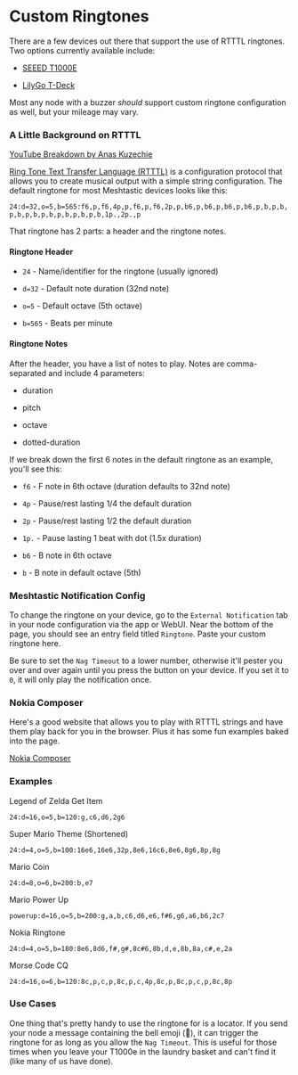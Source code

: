 # Custom Ringtones

There are a few devices out there that support the use of RTTTL ringtones. Two options currently available include:

- [SEEED T1000E](https://muzi.works/products/seeed-t1000e)

- [LilyGo T-Deck](https://lilygo.cc/products/t-deck)

Most any node with a buzzer _should_ support custom ringtone configuration as well, but your mileage may vary.

### A Little Background on RTTTL

[YouTube Breakdown by Anas Kuzechie](https://www.youtube.com/watch?v=lRLc0r5BBko)

[Ring Tone Text Transfer Language (RTTTL)](https://en.wikipedia.org/wiki/Ring_Tone_Text_Transfer_Language) is a configuration protocol that allows you to create musical output with a simple string configuration. The default ringtone for most Meshtastic devices looks like this:

`24:d=32,o=5,b=565:f6,p,f6,4p,p,f6,p,f6,2p,p,b6,p,b6,p,b6,p,b6,p,b,p,b,p,b,p,b,p,b,p,b,p,b,p,b,1p.,2p.,p`

That ringtone has 2 parts: a header and the ringtone notes.

#### Ringtone Header

- `24` - Name/identifier for the ringtone (usually ignored)

- `d=32` - Default note duration (32nd note)

- `o=5` - Default octave (5th octave)

- `b=565` - Beats per minute

#### Ringtone Notes

After the header, you have a list of notes to play. Notes are comma-separated and include 4 parameters:

- duration

- pitch

- octave

- dotted-duration

If we break down the first 6 notes in the default ringtone as an example, you'll see this:

- `f6` - F note in 6th octave (duration defaults to 32nd note)

- `4p` - Pause/rest lasting 1/4 the default duration

- `2p` - Pause/rest lasting 1/2 the default duration

- `1p.` - Pause lasting 1 beat with dot (1.5x duration)

- `b6` - B note in 6th octave

- `b` - B note in default octave (5th)

### Meshtastic Notification Config

To change the ringtone on your device, go to the `External Notification` tab in your node configuration via the app or WebUI. Near the bottom of the page, you should see an entry field titled `Ringtone`. Paste your custom ringtone here.

Be sure to set the `Nag Timeout` to a lower number, otherwise it'll pester you over and over again until you press the button on your device. If you set it to `0`, it will only play the notification once.

### Nokia Composer

Here's a good website that allows you to play with RTTTL strings and have them play back for you in the browser. Plus it has some fun examples baked into the page.

[Nokia Composer](https://eddmann.com/nokia-composer-web/)

### Examples

Legend of Zelda Get Item

`24:d=16,o=5,b=120:g,c6,d6,2g6`

Super Mario Theme (Shortened)

`24:d=4,o=5,b=100:16e6,16e6,32p,8e6,16c6,8e6,8g6,8p,8g`

Mario Coin

`24:d=8,o=6,b=200:b,e7`

Mario Power Up

`powerup:d=16,o=5,b=200:g,a,b,c6,d6,e6,f#6,g6,a6,b6,2c7`

Nokia Ringtone

`24:d=4,o=5,b=180:8e6,8d6,f#,g#,8c#6,8b,d,e,8b,8a,c#,e,2a`

Morse Code CQ

`24:d=16,o=6,b=120:8c,p,c,p,8c,p,c,4p,8c,p,8c,p,c,p,8c,8p`

### Use Cases

One thing that's pretty handy to use the ringtone for is a locator. If you send your node a message containing the bell emoji (🔔), it can trigger the ringtone for as long as you allow the `Nag Timeout`. This is useful for those times when you leave your T1000e in the laundry basket and can't find it (like many of us have done).
